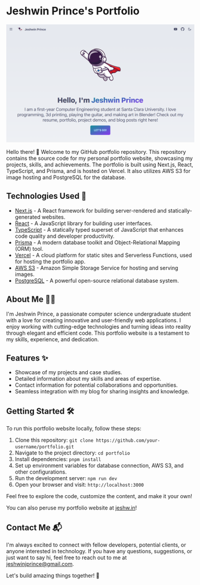 # Jeshwin Prince's Portfolio

![Portfolio Preview](website_preview.png)

Hello there! 👋 Welcome to my GitHub portfolio repository. This repository contains the source code for my personal portfolio website, showcasing my projects, skills, and achievements. The portfolio is built using Next.js, React, TypeScript, and Prisma, and is hosted on Vercel. It also utilizes AWS S3 for image hosting and PostgreSQL for the database.

## Technologies Used 🚀

-   [Next.js](https://nextjs.org/) - A React framework for building server-rendered and statically-generated websites.
-   [React](https://reactjs.org/) - A JavaScript library for building user interfaces.
-   [TypeScript](https://www.typescriptlang.org/) - A statically typed superset of JavaScript that enhances code quality and developer productivity.
-   [Prisma](https://www.prisma.io/) - A modern database toolkit and Object-Relational Mapping (ORM) tool.
-   [Vercel](https://vercel.com/) - A cloud platform for static sites and Serverless Functions, used for hosting the portfolio app.
-   [AWS S3](https://aws.amazon.com/s3/) - Amazon Simple Storage Service for hosting and serving images.
-   [PostgreSQL](https://www.postgresql.org/) - A powerful open-source relational database system.

## About Me 👨‍💻

I'm Jeshwin Prince, a passionate computer science undergraduate student with a love for creating innovative and user-friendly web applications. I enjoy working with cutting-edge technologies and turning ideas into reality through elegant and efficient code. This portfolio website is a testament to my skills, experience, and dedication.

## Features ✨

-   Showcase of my projects and case studies.
-   Detailed information about my skills and areas of expertise.
-   Contact information for potential collaborations and opportunities.
-   Seamless integration with my blog for sharing insights and knowledge.

## Getting Started 🛠️

To run this portfolio website locally, follow these steps:

1. Clone this repository: `git clone https://github.com/your-username/portfolio.git`
2. Navigate to the project directory: `cd portfolio`
3. Install dependencies: `pnpm install`
4. Set up environment variables for database connection, AWS S3, and other configurations.
5. Run the development server: `npm run dev`
6. Open your browser and visit: `http://localhost:3000`

Feel free to explore the code, customize the content, and make it your own!

You can also peruse my portfolio website at [jeshw.in](https://www.jeshw.in)!

## Contact Me 📬

I'm always excited to connect with fellow developers, potential clients, or anyone interested in technology. If you have any questions, suggestions, or just want to say hi, feel free to reach out to me at [jeshwinjprince@gmail.com](mailto:jeshwinjprince@gmail.com).

Let's build amazing things together! 🌟
